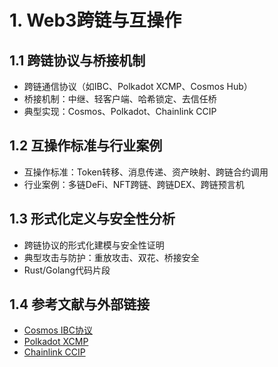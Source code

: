 # 1. Web3跨链与互操作

## 1.1 跨链协议与桥接机制

- 跨链通信协议（如IBC、Polkadot XCMP、Cosmos Hub）
- 桥接机制：中继、轻客户端、哈希锁定、去信任桥
- 典型实现：Cosmos、Polkadot、Chainlink CCIP

## 1.2 互操作标准与行业案例

- 互操作标准：Token转移、消息传递、资产映射、跨链合约调用
- 行业案例：多链DeFi、NFT跨链、跨链DEX、跨链预言机

## 1.3 形式化定义与安全性分析

- 跨链协议的形式化建模与安全性证明
- 典型攻击与防护：重放攻击、双花、桥接安全
- Rust/Golang代码片段

## 1.4 参考文献与外部链接

- [Cosmos IBC协议](https://ibc.cosmos.network/)
- [Polkadot XCMP](https://wiki.polkadot.network/docs/learn-crosschain)
- [Chainlink CCIP](https://chain.link/ccip)
